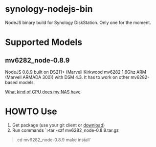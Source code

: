 synology-nodejs-bin
===================

NodeJS binary build for Synology DiskStation. Only one for the moment.

Supported Models
================
mv6282_node-0.8.9
-----------------
NodeJS 0.8.9 built on DS211+ (Marvell Kirkwood mv6282 1.6Ghz ARM (Marvell ARMADA 300)) with DSM 4.3.
It has to work on other mv6282-based models.

[What kind of CPU does my NAS have](http://forum.synology.com/wiki/index.php/What_kind_of_CPU_does_my_NAS_have)

HOWTO Use
=========
1. Get package (use your git client or [download](https://github.com/chesco-als/synology-nodejs-bin/releases))
2. Run commands
`>tar -xzf mv6282_node-0.8.9.tar.gz
>cd mv6282_node-0.8.9
>make install`
